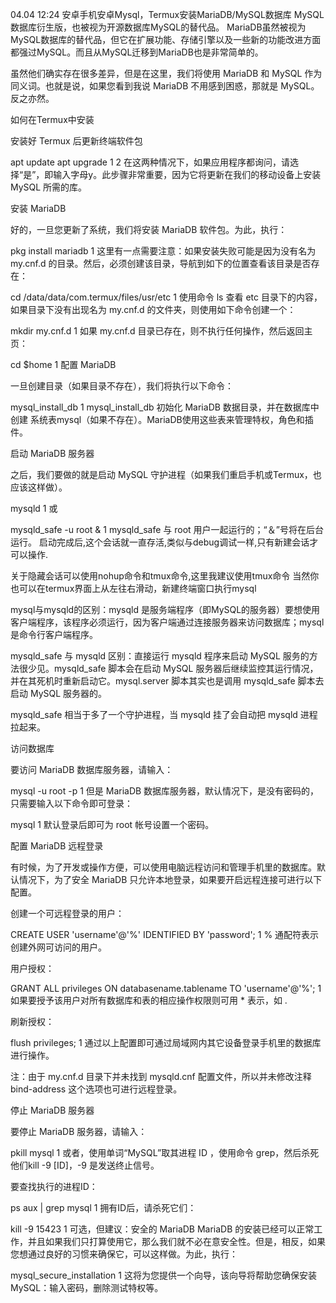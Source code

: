 04.04 12:24
安卓手机安卓Mysql，Termux安装MariaDB/MySQL数据库
MySQL数据库衍生版，也被视为开源数据库MySQL的替代品。 MariaDB虽然被视为MySQL数据库的替代品，但它在扩展功能、存储引擎以及一些新的功能改进方面都强过MySQL。而且从MySQL迁移到MariaDB也是非常简单的。

虽然他们确实存在很多差异，但是在这里，我们将使用 MariaDB 和 MySQL 作为同义词。也就是说，如果您看到我说 MariaDB 不用感到困惑，那就是 MySQL。反之亦然。

如何在Termux中安装

安装好 Termux 后更新终端软件包

apt update
apt upgrade
1
2
在这两种情况下，如果应用程序都询问，请选择“是”，即输入字母y。此步骤非常重要，因为它将更新在我们的移动设备上安装 MySQL 所需的库。

安装 MariaDB

好的，一旦您更新了系统，我们将安装 MariaDB 软件包。为此，执行：

pkg install mariadb
1
这里有一点需要注意：如果安装失败可能是因为没有名为 my.cnf.d 的目录。然后，必须创建该目录，导航到如下的位置查看该目录是否存在：

cd /data/data/com.termux/files/usr/etc
1
使用命令 ls 查看 etc 目录下的内容，如果目录下没有出现名为 my.cnf.d 的文件夹，则使用如下命令创建一个：

mkdir my.cnf.d
1
如果 my.cnf.d 目录已存在，则不执行任何操作，然后返回主页：

cd $home
1
配置 MariaDB

一旦创建目录（如果目录不存在），我们将执行以下命令：

mysql_install_db
1
mysql_install_db 初始化 MariaDB 数据目录，并在数据库中创建 系统表mysql（如果不存在）。MariaDB使用这些表来管理特权，角色和插件。

启动 MariaDB 服务器

之后，我们要做的就是启动 MySQL 守护进程（如果我们重启手机或Termux，也应该这样做）。

mysqld
1
或

mysqld_safe -u root &
1
mysqld_safe 与 root 用户一起运行的；“＆”号将在后台运行。
启动完成后,这个会话就一直存活,类似与debug调试一样,只有新建会话才可以操作.

关于隐藏会话可以使用nohup命令和tmux命令,这里我建议使用tmux命令
当然你也可以在termux界面上从左往右滑动，新建终端窗口执行mysql

mysql与mysqld的区别：mysqld 是服务端程序（即MySQL的服务器）要想使用客户端程序，该程序必须运行，因为客户端通过连接服务器来访问数据库；mysql 是命令行客户端程序。

mysqld_safe 与 mysqld 区别：直接运行 mysqld 程序来启动 MySQL 服务的方法很少见。mysqld_safe 脚本会在启动 MySQL 服务器后继续监控其运行情况，并在其死机时重新启动它。mysql.server 脚本其实也是调用 mysqld_safe 脚本去启动 MySQL 服务器的。

mysqld_safe 相当于多了一个守护进程，当 mysqld 挂了会自动把 mysqld 进程拉起来。

访问数据库

要访问 MariaDB 数据库服务器，请输入：

mysql -u root -p
1
但是 MariaDB 数据库服务器，默认情况下，是没有密码的，只需要输入以下命令即可登录：

mysql
1
默认登录后即可为 root 帐号设置一个密码。

配置 MariaDB 远程登录

有时候，为了开发或操作方便，可以使用电脑远程访问和管理手机里的数据库。默认情况下，为了安全 MariaDB 只允许本地登录，如果要开启远程连接可进行以下配置。

创建一个可远程登录的用户：

CREATE USER 'username'@'%' IDENTIFIED BY 'password';
1
% 通配符表示创建外网可访问的用户。

用户授权：

GRANT ALL privileges ON databasename.tablename TO 'username'@'%';
1
如果要授予该用户对所有数据库和表的相应操作权限则可用 * 表示，如 .

刷新授权：

flush privileges;
1
通过以上配置即可通过局域网内其它设备登录手机里的数据库进行操作。

注：由于 my.cnf.d 目录下并未找到 mysqld.cnf 配置文件，所以并未修改注释 bind-address 这个选项也可进行远程登录。

停止 MariaDB 服务器

要停止 MariaDB 服务器，请输入：

pkill mysql
1
或者，使用单词“MySQL”取其进程 ID ，使用命令 grep，然后杀死他们kill -9 [ID]，-9 是发送终止信号。

要查找执行的进程ID：

ps aux | grep mysql
1
拥有ID后，请杀死它们：

kill -9 15423
1
可选，但建议：安全的 MariaDB
MariaDB 的安装已经可以正常工作，并且如果我们只打算使用它，那么我们就不必在意安全性。但是，相反，如果您想通过良好的习惯来确保它，可以这样做。为此，执行：

mysql_secure_installation
1
这将为您提供一个向导，该向导将帮助您确保安装MySQL：输入密码，删除测试特权等。
